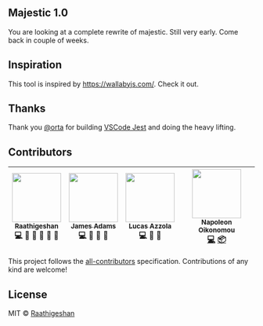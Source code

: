 ## Majestic 1.0

You are looking at a complete rewrite of majestic. Still very early. Come back in couple of weeks.

## Inspiration

This tool is inspired by https://wallabyjs.com/. Check it out.

## Thanks

Thank you [@orta](https://github.com/orta) for building [VSCode Jest](https://github.com/jest-community/vscode-jest) and doing the heavy lifting.

## Contributors

<!-- ALL-CONTRIBUTORS-LIST:START - Do not remove or modify this section -->

| [<img src="https://avatars2.githubusercontent.com/u/3108160?s=460&v=4" width="100px;"/><br /><sub>Raathigeshan</sub>](https://twitter.com/Raathigesh)<br />💻 📖 💬 👀 🤔 🎨 | [<img src="https://avatars0.githubusercontent.com/u/9067274?s=400&v=4" width="100px;"/><br /><sub>James Adams</sub>](https://twitter.com/jamesadams0)<br />💻 🐛 📖 🤔 | [<img src="https://avatars2.githubusercontent.com/u/1297597?s=460&v=4" width="100px;"/><br /><sub>Lucas Azzola</sub>](https://twitter.com/lucasazzola)<br />💻 👀 🤔 | [<img src="https://avatars1.githubusercontent.com/u/13363433?v=4" width="100px;"/><br /><sub><b>Napoleon Oikonomou</b></sub>](https://iamnapo.me)<br />[💻](https://github.com/Raathigesh/majestic/commits?author=iamnapo 'Code') [📦](https://github.com/caskroom/homebrew-cask/blob/master/Casks/majestic.rb 'Packaging/porting to new platform') |
| :--------------------------------------------------------------------------------------------------------------------------------------------------------------------------: | :--------------------------------------------------------------------------------------------------------------------------------------------------------------------: | :------------------------------------------------------------------------------------------------------------------------------------------------------------------: | :-------------------------------------------------------------------------------------------------------------------------------------------------------------------------------------------------------------------------------------------------------------------------------------------------------------------------------------------------: |


<!-- ALL-CONTRIBUTORS-LIST:END -->

This project follows the [all-contributors](https://github.com/kentcdodds/all-contributors) specification.
Contributions of any kind are welcome!

## License

MIT © [Raathigeshan](https://twitter.com/Raathigesh)
